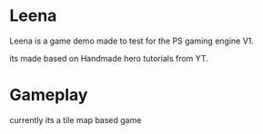 # Leena

Leena is a game demo made to test for the PS gaming engine V1.

its made based on Handmade hero tutorials from YT.

# Gameplay

currently its a tile map based game
